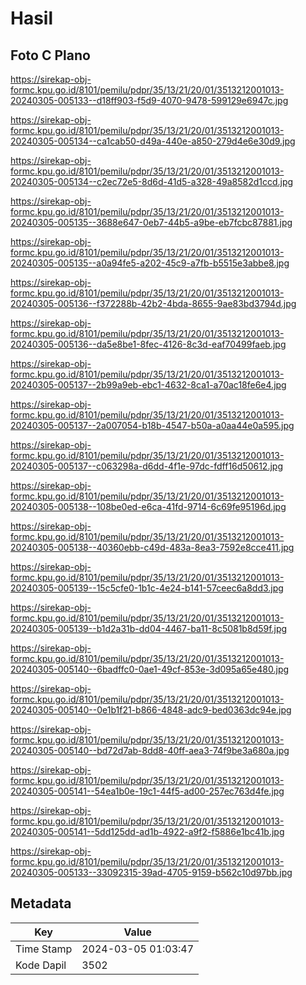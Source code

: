 # Hasil

## Foto C Plano

https://sirekap-obj-formc.kpu.go.id/8101/pemilu/pdpr/35/13/21/20/01/3513212001013-20240305-005133--d18ff903-f5d9-4070-9478-599129e6947c.jpg

https://sirekap-obj-formc.kpu.go.id/8101/pemilu/pdpr/35/13/21/20/01/3513212001013-20240305-005134--ca1cab50-d49a-440e-a850-279d4e6e30d9.jpg

https://sirekap-obj-formc.kpu.go.id/8101/pemilu/pdpr/35/13/21/20/01/3513212001013-20240305-005134--c2ec72e5-8d6d-41d5-a328-49a8582d1ccd.jpg

https://sirekap-obj-formc.kpu.go.id/8101/pemilu/pdpr/35/13/21/20/01/3513212001013-20240305-005135--3688e647-0eb7-44b5-a9be-eb7fcbc87881.jpg

https://sirekap-obj-formc.kpu.go.id/8101/pemilu/pdpr/35/13/21/20/01/3513212001013-20240305-005135--a0a94fe5-a202-45c9-a7fb-b5515e3abbe8.jpg

https://sirekap-obj-formc.kpu.go.id/8101/pemilu/pdpr/35/13/21/20/01/3513212001013-20240305-005136--f372288b-42b2-4bda-8655-9ae83bd3794d.jpg

https://sirekap-obj-formc.kpu.go.id/8101/pemilu/pdpr/35/13/21/20/01/3513212001013-20240305-005136--da5e8be1-8fec-4126-8c3d-eaf70499faeb.jpg

https://sirekap-obj-formc.kpu.go.id/8101/pemilu/pdpr/35/13/21/20/01/3513212001013-20240305-005137--2b99a9eb-ebc1-4632-8ca1-a70ac18fe6e4.jpg

https://sirekap-obj-formc.kpu.go.id/8101/pemilu/pdpr/35/13/21/20/01/3513212001013-20240305-005137--2a007054-b18b-4547-b50a-a0aa44e0a595.jpg

https://sirekap-obj-formc.kpu.go.id/8101/pemilu/pdpr/35/13/21/20/01/3513212001013-20240305-005137--c063298a-d6dd-4f1e-97dc-fdff16d50612.jpg

https://sirekap-obj-formc.kpu.go.id/8101/pemilu/pdpr/35/13/21/20/01/3513212001013-20240305-005138--108be0ed-e6ca-41fd-9714-6c69fe95196d.jpg

https://sirekap-obj-formc.kpu.go.id/8101/pemilu/pdpr/35/13/21/20/01/3513212001013-20240305-005138--40360ebb-c49d-483a-8ea3-7592e8cce411.jpg

https://sirekap-obj-formc.kpu.go.id/8101/pemilu/pdpr/35/13/21/20/01/3513212001013-20240305-005139--15c5cfe0-1b1c-4e24-b141-57ceec6a8dd3.jpg

https://sirekap-obj-formc.kpu.go.id/8101/pemilu/pdpr/35/13/21/20/01/3513212001013-20240305-005139--b1d2a31b-dd04-4467-ba11-8c5081b8d59f.jpg

https://sirekap-obj-formc.kpu.go.id/8101/pemilu/pdpr/35/13/21/20/01/3513212001013-20240305-005140--6badffc0-0ae1-49cf-853e-3d095a65e480.jpg

https://sirekap-obj-formc.kpu.go.id/8101/pemilu/pdpr/35/13/21/20/01/3513212001013-20240305-005140--0e1b1f21-b866-4848-adc9-bed0363dc94e.jpg

https://sirekap-obj-formc.kpu.go.id/8101/pemilu/pdpr/35/13/21/20/01/3513212001013-20240305-005140--bd72d7ab-8dd8-40ff-aea3-74f9be3a680a.jpg

https://sirekap-obj-formc.kpu.go.id/8101/pemilu/pdpr/35/13/21/20/01/3513212001013-20240305-005141--54ea1b0e-19c1-44f5-ad00-257ec763d4fe.jpg

https://sirekap-obj-formc.kpu.go.id/8101/pemilu/pdpr/35/13/21/20/01/3513212001013-20240305-005141--5dd125dd-ad1b-4922-a9f2-f5886e1bc41b.jpg

https://sirekap-obj-formc.kpu.go.id/8101/pemilu/pdpr/35/13/21/20/01/3513212001013-20240305-005133--33092315-39ad-4705-9159-b562c10d97bb.jpg


## Metadata

| Key        | Value               |
| ---------- | ------------------- |
| Time Stamp | 2024-03-05 01:03:47 |
| Kode Dapil | 3502                |



